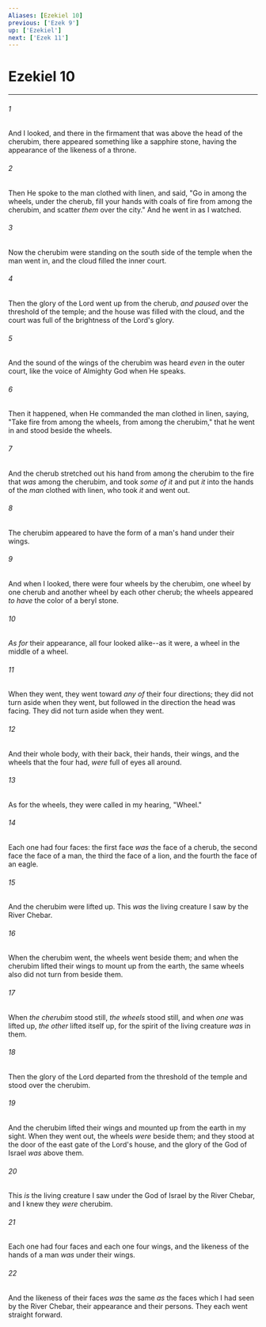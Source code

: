 ```yaml
---
Aliases: [Ezekiel 10]
previous: ['Ezek 9']
up: ['Ezekiel']
next: ['Ezek 11']
---
```

# Ezekiel 10

***


###### 1 
And I looked, and there in the firmament that was above the head of the cherubim, there appeared something like a sapphire stone, having the appearance of the likeness of a throne. 

###### 2 
Then He spoke to the man clothed with linen, and said, "Go in among the wheels, under the cherub, fill your hands with coals of fire from among the cherubim, and scatter _them_ over the city." And he went in as I watched. 

###### 3 
Now the cherubim were standing on the south side of the temple when the man went in, and the cloud filled the inner court. 

###### 4 
Then the glory of the Lord went up from the cherub, _and paused_ over the threshold of the temple; and the house was filled with the cloud, and the court was full of the brightness of the Lord's glory. 

###### 5 
And the sound of the wings of the cherubim was heard _even_ in the outer court, like the voice of Almighty God when He speaks. 

###### 6 
Then it happened, when He commanded the man clothed in linen, saying, "Take fire from among the wheels, from among the cherubim," that he went in and stood beside the wheels. 

###### 7 
And the cherub stretched out his hand from among the cherubim to the fire that _was_ among the cherubim, and took _some of it_ and put _it_ into the hands of the _man_ clothed with linen, who took _it_ and went out. 

###### 8 
The cherubim appeared to have the form of a man's hand under their wings. 

###### 9 
And when I looked, there were four wheels by the cherubim, one wheel by one cherub and another wheel by each other cherub; the wheels appeared _to have_ the color of a beryl stone. 

###### 10 
_As for_ their appearance, all four looked alike--as it were, a wheel in the middle of a wheel. 

###### 11 
When they went, they went toward _any of_ their four directions; they did not turn aside when they went, but followed in the direction the head was facing. They did not turn aside when they went. 

###### 12 
And their whole body, with their back, their hands, their wings, and the wheels that the four had, _were_ full of eyes all around. 

###### 13 
As for the wheels, they were called in my hearing, "Wheel." 

###### 14 
Each one had four faces: the first face _was_ the face of a cherub, the second face the face of a man, the third the face of a lion, and the fourth the face of an eagle. 

###### 15 
And the cherubim were lifted up. This _was_ the living creature I saw by the River Chebar. 

###### 16 
When the cherubim went, the wheels went beside them; and when the cherubim lifted their wings to mount up from the earth, the same wheels also did not turn from beside them. 

###### 17 
When _the cherubim_ stood still, _the wheels_ stood still, and when _one_ was lifted up, _the other_ lifted itself up, for the spirit of the living creature _was_ in them. 

###### 18 
Then the glory of the Lord departed from the threshold of the temple and stood over the cherubim. 

###### 19 
And the cherubim lifted their wings and mounted up from the earth in my sight. When they went out, the wheels _were_ beside them; and they stood at the door of the east gate of the Lord's house, and the glory of the God of Israel _was_ above them. 

###### 20 
This _is_ the living creature I saw under the God of Israel by the River Chebar, and I knew they _were_ cherubim. 

###### 21 
Each one had four faces and each one four wings, and the likeness of the hands of a man _was_ under their wings. 

###### 22 
And the likeness of their faces _was_ the same _as_ the faces which I had seen by the River Chebar, their appearance and their persons. They each went straight forward.
